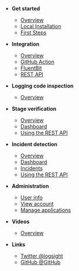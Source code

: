 <!-- docs/_sidebar.md -->

- **Get started**
  - [Overview](/)
  - [Local Installation](/get_started/installation.md)
  - [First Steps](/get_started/first_steps.md)

- **Integration**
  - [Overview](./integration/overview.md)
  - [GitHub Action](/integration/github_action.md)
  - [FluentBit](./integration/fluentbit.md)
  - [REST API](./integration/rest-api.md)

- **Logging code inspection**
  - [Overview](/logging_code_inspection/overview.md)

- **Stage verification**
  - [Overview](/stage_verification/overview.md)
  - [Dashboard](/stage_verification/dashboard.md)
  - [Using the REST API](/stage_verification/using_the_rest_api.md)

- **Incident detection**
  - [Overview](/incident_detection/overview.md) 
  - [Dashboard](/incident_detection/dashboard.md) 
  - [Incidents](/incident_detection/incidents.md)
  - [Using the REST API](/incident_detection/using_the_rest_api.md)
  
- **Administration**
  - [User info](/administration/user_info.md)
  - [View account](/administration/view_account.md)
  - [Manage applications](/administration/manage_applications.md)
    
- **Videos**
  - [Overview](/videos/overview.md)

- **Links**
  - [Twitter @logsight](http://twitter.com/logsight)
  - [GitHub @GitHub](https://github.com/aiops)
